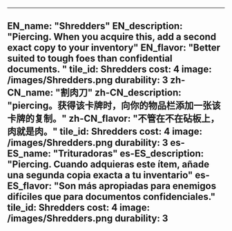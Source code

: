 ---

EN_name: "Shredders"
EN_description: "Piercing. When you acquire this, add a second exact copy to your inventory"
EN_flavor: "Better suited to tough foes than confidential documents. "
tile_id: Shredders
cost: 4
image: /images/Shredders.png
durability: 3
zh-CN_name: "割肉刀"
zh-CN_description: "piercing。获得该卡牌时，向你的物品栏添加一张该卡牌的复制。"
zh-CN_flavor: "不管在不在砧板上，肉就是肉。"
tile_id: Shredders
cost: 4
image: /images/Shredders.png
durability: 3
es-ES_name: "Trituradoras"
es-ES_description: "Piercing. Cuando adquieras este ítem, añade una segunda copia exacta a tu inventario"
es-ES_flavor: "Son más apropiadas para enemigos difíciles que para documentos confidenciales."
tile_id: Shredders
cost: 4
image: /images/Shredders.png
durability: 3
---